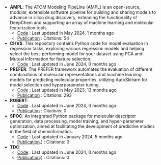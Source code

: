 - **AMPL**: The ATOM Modeling PipeLine (AMPL) is an open-source, modular, extensible software pipeline for building and sharing models to advance in silico drug discovery, extending the functionality of DeepChem and supporting an array of machine learning and molecular featurization tools.
	- [Code](https://github.com/ATOMScience-org/AMPL?tab=readme-ov-file#Example-AMPL-usage) : Last updated in May 2024, 1 months ago
	- [Publication](https://doi.org/10.1021/acs.jcim.9b01053) : Citations: 54
- **CHVS**: This repository contains Python code for model evaluation in regression tasks, exploring various regression models and helping select the best-performing model for your dataset using PCA and Mutual Information for feature selection.
	- [Code](https://github.com/Saeedmomo/Consensus_Holistic_Virtual_Screening) : Last updated in June 2024, 0 months ago
- **PREFER**: The PREFER framework automates the evaluation of different combinations of molecular representations and machine learning models for predicting molecular properties, utilizing AutoSklearn for model selection and hyperparameter tuning.
	- [Code](https://github.com/rdkit/PREFER) : Last updated in May 2023, 13 months ago
	- [Publication](https://doi.org/10.1039/C8SC04175J) : Citations: 293
- **ROBERT**: 
	- [Code](https://github.com/jvalegre/robert) : Last updated in June 2024, 0 months ago
	- [Publication](https://doi.org/10.26434/chemrxiv-2023-k994h.) : Citations: 0
- **SPOC**: An integrated Python package for molecular descriptor generation, data processing, model training, and hyper-parameter optimization, aimed at facilitating the development of predictive models in the field of cheminformatics.
	- [Code](https://github.com/WhitestoneYang/spoc) : Last updated in January 2024, 5 months ago
	- [Publication](https://doi.org/10.1002/cphc.202200255).) : Citations: 0
- **TDC**: 
	- [Code](https://github.com/mims-harvard/TDC) : Last updated in June 2024, 0 months ago
	- [Publication](https://doi.org/10.7910/DVN/21LKWG):) : Citations: 0

